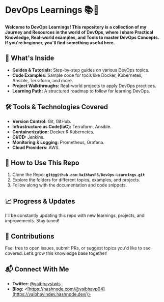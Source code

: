 # DevOps Learnings :books::rocket:

**Welcome to DevOps Learnings! This repository is a collection of my Journey and Resources in the world of DevOps, where I share Practical Knowledge, Real-world examples, and Tools to master DevOps Concepts. If you're beginner, you'll find something useful here.**

## :star2: What's Inside
- **Guides & Tutorials:** Step-by-step guides on various DevOps topics.
- **Code Examples:** Sample code for tools like Docker, Kubernetes, Ansible, Terraform, and more.
- **Project Walkthroughs:** Real-world projects to apply DevOps practices.
- **Learning Path:** A structured roadmap to follow for learning DevOps.

## :hammer_and_wrench: Tools & Technologies Covered
- **Version Control:** Git, GitHub.
- **Infrastructure as Code(IaC):** Terraform, Ansible.
- **Containerization:** Docker & Kubernetes.
- **CI/CD:** Jenkins.
- **Monitoring & Logging:** Prometheus, Grafana.
- **Cloud Providers:** AWS.

## :memo: How to Use This Repo
1. Clone the Repo: **`git@github.com:VaibhavP5/DevOps-Learnings.git`**
2. Explore the folders for different topics, examples, and projects.
3. Follow along with the documentation and code snippets.

## :chart_with_upwards_trend: Progress & Updates
I'll be constantly updating this repo with new learnings, projects, and improvements. Stay tuned!

## :handshake: Contributions
Feel free to open issues, submit PRs, or suggest topics you'd like to see covered. Let’s grow this knowledge base together!

## :mailbox_with_mail: Connect With Me
- **Twitter:** [@vaibhavstwts](https://x.com/vaibhavstwts)
- **Blog:** <[https://hashnode.com/@vaibhavp04](https://vaibhavindev.hashnode.dev/)>
